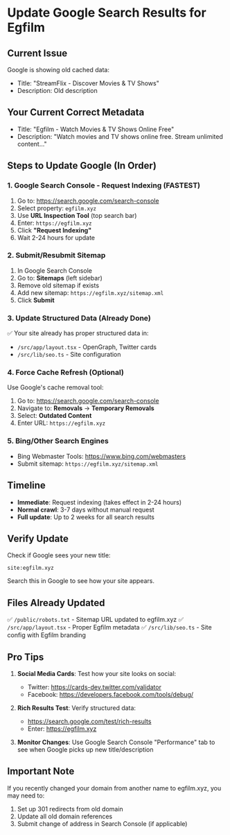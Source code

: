 # Update Google Search Results for Egfilm

## Current Issue
Google is showing old cached data:
- Title: "StreamFlix - Discover Movies & TV Shows"  
- Description: Old description

## Your Current Correct Metadata
- Title: "Egfilm - Watch Movies & TV Shows Online Free"
- Description: "Watch movies and TV shows online free. Stream unlimited content..."

## Steps to Update Google (In Order)

### 1. Google Search Console - Request Indexing (FASTEST)
1. Go to: https://search.google.com/search-console
2. Select property: `egfilm.xyz`
3. Use **URL Inspection Tool** (top search bar)
4. Enter: `https://egfilm.xyz`
5. Click **"Request Indexing"**
6. Wait 2-24 hours for update

### 2. Submit/Resubmit Sitemap
1. In Google Search Console
2. Go to: **Sitemaps** (left sidebar)
3. Remove old sitemap if exists
4. Add new sitemap: `https://egfilm.xyz/sitemap.xml`
5. Click **Submit**

### 3. Update Structured Data (Already Done)
✅ Your site already has proper structured data in:
- `/src/app/layout.tsx` - OpenGraph, Twitter cards
- `/src/lib/seo.ts` - Site configuration

### 4. Force Cache Refresh (Optional)
Use Google's cache removal tool:
1. Go to: https://search.google.com/search-console
2. Navigate to: **Removals** → **Temporary Removals**
3. Select: **Outdated Content**
4. Enter URL: `https://egfilm.xyz`

### 5. Bing/Other Search Engines
- Bing Webmaster Tools: https://www.bing.com/webmasters
- Submit sitemap: `https://egfilm.xyz/sitemap.xml`

## Timeline
- **Immediate**: Request indexing (takes effect in 2-24 hours)
- **Normal crawl**: 3-7 days without manual request
- **Full update**: Up to 2 weeks for all search results

## Verify Update
Check if Google sees your new title:
```
site:egfilm.xyz
```
Search this in Google to see how your site appears.

## Files Already Updated
✅ `/public/robots.txt` - Sitemap URL updated to egfilm.xyz
✅ `/src/app/layout.tsx` - Proper Egfilm metadata
✅ `/src/lib/seo.ts` - Site config with Egfilm branding

## Pro Tips
1. **Social Media Cards**: Test how your site looks on social:
   - Twitter: https://cards-dev.twitter.com/validator
   - Facebook: https://developers.facebook.com/tools/debug/
   
2. **Rich Results Test**: Verify structured data:
   - https://search.google.com/test/rich-results
   - Enter: https://egfilm.xyz

3. **Monitor Changes**: Use Google Search Console "Performance" tab to see when Google picks up new title/description

## Important Note
If you recently changed your domain from another name to egfilm.xyz, you may need to:
1. Set up 301 redirects from old domain
2. Update all old domain references
3. Submit change of address in Search Console (if applicable)
